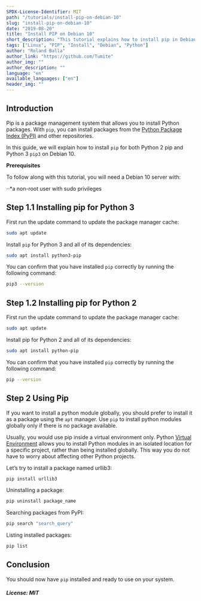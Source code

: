 ```yaml
---
SPDX-License-Identifier: MIT
path: "/tutorials/install-pip-on-debian-10"
slug: "install-pip-on-debian-10"
date: "2019-08-20"
title: "Install PIP on Debian 10"
short_description: "This tutorial explains how to install pip in Debian 10"
tags: ["Linux", "PIP", "Install", "Debian", "Python"]
author: "Roland Balla"
author_link: "https://github.com/Tumite"
author_img: ""
author_description: ""
language: "en"
available_languages: ["en"]
header_img: ""
---
```


## Introduction

Pip is a package management system that allows you to install Python packages. With `pip`, you can install packages from the [Python Package Index (PyPI)](https://pypi.org/) and other repositories.

In this guide, we will explain how to install `pip` for both Python 2 pip and Python 3 `pip3` on Debian 10.

**Prerequisites**

To follow along with this tutorial, you will need a Debian 10 server with:

⋅⋅*a non-root user with sudo privileges

## Step 1.1 Installing pip for Python 3

First run the update command to update the package manager cache:

```bash
sudo apt update
```

Install `pip` for Python 3 and all of its dependencies:

```bash
sudo apt install python3-pip
```
You can confirm that you have installed `pip` correctly by running the following command:

```bash
pip3 --version
```

## Step 1.2 Installing pip for Python 2

First run the update command to update the package manager cache:

```bash
sudo apt update
```

Install pip for Python 2 and all of its dependencies:

```bash
sudo apt install python-pip
```
You can confirm that you have installed `pip` correctly by running the following command:

```bash
pip --version
```

## Step 2 Using Pip


If you want to install a python module globally, you should prefer to install it as a package using the `apt` manager. Use `pip` to install python modules globally only if there is no package available.

Usually, you would use pip inside a virtual environment only. Python [Virtual Environment](https://docs.python.org/3.5/library/venv.html) allows you to install Python modules in an isolated location for a specific project, rather than being installed globally. This way you do not have to worry about affecting other Python projects.


Let’s try to install a package named urllib3:

```bash
pip install urllib3
```

Uninstalling a package:

```bash
pip uninstall package_name
```

Searching packages from PyPI:

```bash
pip search "search_query"
```

Listing installed packages:

```bash
pip list
```



## Conclusion

You should now have `pip` installed and ready to use on your system. 

##### License: MIT

<!---

Contributors's Certificate of Origin

By making a contribution to this project, I certify that:

(a) The contribution was created in whole or in part by me and I have
    the right to submit it under the license indicated in the file; or

(b) The contribution is based upon previous work that, to the best of my
    knowledge, is covered under an appropriate license and I have the
    right under that license to submit that work with modifications,
    whether created in whole or in part by me, under the same license
    (unless I am permitted to submit under a different license), as
    indicated in the file; or

(c) The contribution was provided directly to me by some other person
    who certified (a), (b) or (c) and I have not modified it.

(d) I understand and agree that this project and the contribution are
    public and that a record of the contribution (including all personal
    information I submit with it, including my sign-off) is maintained
    indefinitely and may be redistributed consistent with this project
    or the license(s) involved.

Signed-off-by: Roland Balla <balla.roland96@gmail.com>

-->
